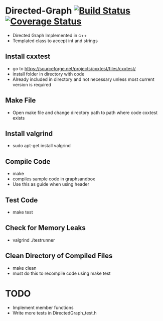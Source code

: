 
# Directed-Graph  [![Build Status](https://travis-ci.org/Dragomir2020/Directed-Graph.svg?branch=master)](https://travis-ci.org/Dragomir2020/Directed-Graph)   [![Coverage Status](https://coveralls.io/repos/github/Dragomir2020/Directed-Graph/badge.svg?branch=master)](https://coveralls.io/github/Dragomir2020/Directed-Graph?branch=master)


- Directed Graph Implemented in c++
- Templated class to accept int and strings
## Install cxxtest
- go to https://sourceforge.net/projects/cxxtest/files/cxxtest/
- install folder in directory with code
- Already included in directory and not necessary unless most current version is required
## Make File
- Open make file and change directory path to path where code cxxtest exists
## Install valgrind
- sudo apt-get install valgrind
## Compile Code
- make
- compiles sample code in graphsandbox
- Use this as guide when using header
## Test Code
- make test
## Check for Memory Leaks
- valgrind ./testrunner
## Clean Directory of Compiled Files
- make clean
- must do this to recompile code using make test

# TODO
- Implement member functions
- Write more tests in DirectedGraph_test.h
